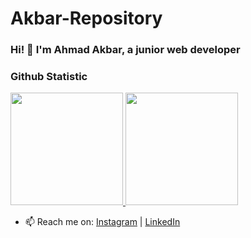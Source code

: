 # Akbar-Repository

### Hi! 👋 I'm Ahmad Akbar, a junior web developer
  
### Github Statistic
<p align="left">
<a href="https://github.com/akbarvideoeditor03">
  <img height="180em" src="https://github-readme-stats-eight-theta.vercel.app/api?username=akbarvideoeditor03&show_icons=true&theme=algolia&include_all_commits=true&count_private=true"/>
  <img height="180em" src="https://github-readme-stats-eight-theta.vercel.app/api/top-langs/?username=akbarvideoeditor03&layout=compact&langs_count=8&theme=algolia"/>
</a>
</p>

- 📫 Reach me on: [Instagram](https://instagram.com/ahmadakbar03) | [LinkedIn](https://linkedin.com/in/ahmad-akbar-0a533b275/)
